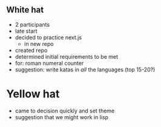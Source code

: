 
## White hat
* 2 participants
* late start
* decided to practice next.js
  * in new repo
* created repo
* determined initial requirements to be met
* for: roman numeral counter
* suggestion: write katas in *all* the languages (top 15-20?)

# Yellow hat
* came to decision quickly and set theme
* suggestion that we might work in lisp

